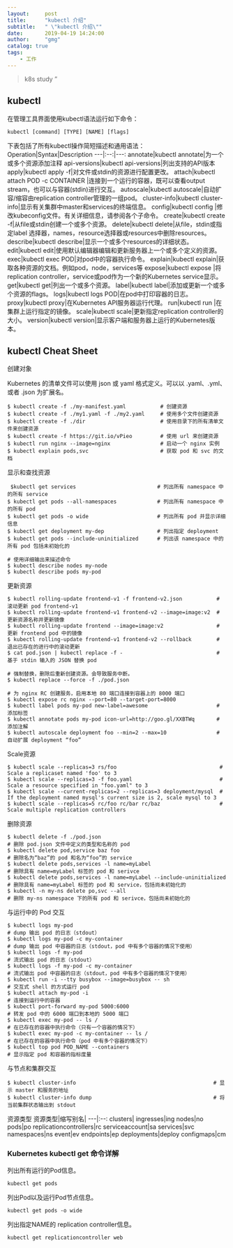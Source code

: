 ```yaml
---
layout:     post
title:      "kubectl 介绍"
subtitle:   " \"kubectl 介绍\""
date:       2019-04-19 14:24:00
author:     "gmg"
catalog: true
tags:
    - 工作
---
```


> k8s study ”

## kubectl

在管理工具界面使用kubectl语法运行如下命令：
```
kubectl [command] [TYPE] [NAME] [flags]
```
下表包括了所有kubectl操作简短描述和通用语法：
Operation|Syntax|Description
---|:--:|---:
annotate|kubectl annotate|为一个或多个资源添加注释
api-versions|kubectl api-versions|列出支持的API版本
apply|kubectl apply -f|对文件或stdin的资源进行配置更改。
attach|kubectl attach POD -c CONTAINER |连接到一个运行的容器，既可以查看output stream，也可以与容器(stdin)进行交互。
autoscale|kubectl autoscale|自动扩容/缩容由replication controller管理的一组pod。
cluster-info|kubectl cluster-info|显示有关集群中master和services的终端信息。
config|kubectl config |修改kubeconfig文件。有关详细信息，请参阅各个子命令。
create|kubectl create -f|从file或stdin创建一个或多个资源。
delete|kubectl delete|从file，stdin或指定label 选择器，names，resource选择器或resources中删除resources。
describe|kubectl describe|显示一个或多个resources的详细状态。
edit|kubectl edit|使用默认编辑器编辑和更新服务器上一个或多个定义的资源。
exec|kubectl exec POD|对pod中的容器执行命令。
explain|kubectl explain|获取各种资源的文档。例如pod，node，services等
expose|kubectl expose |将 replication controller，service或pod作为一个新的Kubernetes service显示。
get|kubectl get|列出一个或多个资源。
label|kubectl label|添加或更新一个或多个资源的flags。
logs|kubectl logs POD|在pod中打印容器的日志。
proxy|kubectl proxy|在Kubernetes API服务器运行代理。
run|kubectl run |在集群上运行指定的镜像。
scale|kubectl scale|更新指定replication controller的大小。
version|kubectl version|显示客户端和服务器上运行的Kubernetes版本。


## kubectl Cheat Sheet

创建对象

Kubernetes 的清单文件可以使用 json 或 yaml 格式定义。可以以 .yaml、.yml、或者 .json 为扩展名。

```
$ kubectl create -f ./my-manifest.yaml           # 创建资源
$ kubectl create -f ./my1.yaml -f ./my2.yaml     # 使用多个文件创建资源
$ kubectl create -f ./dir                        # 使用目录下的所有清单文件来创建资源
$ kubectl create -f https://git.io/vPieo         # 使用 url 来创建资源
$ kubectl run nginx --image=nginx                # 启动一个 nginx 实例
$ kubectl explain pods,svc                       # 获取 pod 和 svc 的文档
```

显示和查找资源
```
 $kubectl get services                          # 列出所有 namespace 中的所有 service
$ kubectl get pods --all-namespaces             # 列出所有 namespace 中的所有 pod
$ kubectl get pods -o wide                      # 列出所有 pod 并显示详细信息
$ kubectl get deployment my-dep                 # 列出指定 deployment
$ kubectl get pods --include-uninitialized      # 列出该 namespace 中的所有 pod 包括未初始化的

# 使用详细输出来描述命令
$ kubectl describe nodes my-node
$ kubectl describe pods my-pod
```

更新资源
```
$ kubectl rolling-update frontend-v1 -f frontend-v2.json           # 滚动更新 pod frontend-v1
$ kubectl rolling-update frontend-v1 frontend-v2 --image=image:v2  # 更新资源名称并更新镜像
$ kubectl rolling-update frontend --image=image:v2                 # 更新 frontend pod 中的镜像
$ kubectl rolling-update frontend-v1 frontend-v2 --rollback        # 退出已存在的进行中的滚动更新
$ cat pod.json | kubectl replace -f -                              # 基于 stdin 输入的 JSON 替换 pod

# 强制替换，删除后重新创建资源。会导致服务中断。
$ kubectl replace --force -f ./pod.json

# 为 nginx RC 创建服务，启用本地 80 端口连接到容器上的 8000 端口
$ kubectl expose rc nginx --port=80 --target-port=8000
$ kubectl label pods my-pod new-label=awesome                      # 添加标签
$ kubectl annotate pods my-pod icon-url=http://goo.gl/XXBTWq       # 添加注解
$ kubectl autoscale deployment foo --min=2 --max=10                # 自动扩展 deployment “foo”
```
Scale资源
```
$ kubectl scale --replicas=3 rs/foo                                 # Scale a replicaset named 'foo' to 3
$ kubectl scale --replicas=3 -f foo.yaml                            # Scale a resource specified in "foo.yaml" to 3
$ kubectl scale --current-replicas=2 --replicas=3 deployment/mysql  # If the deployment named mysql's current size is 2, scale mysql to 3
$ kubectl scale --replicas=5 rc/foo rc/bar rc/baz                   # Scale multiple replication controllers
```
删除资源
```
$ kubectl delete -f ./pod.json                                              # 删除 pod.json 文件中定义的类型和名称的 pod
$ kubectl delete pod,service baz foo                                        # 删除名为“baz”的 pod 和名为“foo”的 service
$ kubectl delete pods,services -l name=myLabel                              # 删除具有 name=myLabel 标签的 pod 和 serivce
$ kubectl delete pods,services -l name=myLabel --include-uninitialized      # 删除具有 name=myLabel 标签的 pod 和 service，包括尚未初始化的
$ kubectl -n my-ns delete po,svc --all                                      # 删除 my-ns namespace 下的所有 pod 和 serivce，包括尚未初始化的
```
与运行中的 Pod 交互
```
$ kubectl logs my-pod                                 
# dump 输出 pod 的日志（stdout）
$ kubectl logs my-pod -c my-container                
# dump 输出 pod 中容器的日志（stdout，pod 中有多个容器的情况下使用）
$ kubectl logs -f my-pod                              
# 流式输出 pod 的日志（stdout）
$ kubectl logs -f my-pod -c my-container              
# 流式输出 pod 中容器的日志（stdout，pod 中有多个容器的情况下使用）
$ kubectl run -i --tty busybox --image=busybox -- sh  
# 交互式 shell 的方式运行 pod
$ kubectl attach my-pod -i                            
# 连接到运行中的容器
$ kubectl port-forward my-pod 5000:6000               
# 转发 pod 中的 6000 端口到本地的 5000 端口
$ kubectl exec my-pod -- ls /                         
# 在已存在的容器中执行命令（只有一个容器的情况下）
$ kubectl exec my-pod -c my-container -- ls /         
# 在已存在的容器中执行命令（pod 中有多个容器的情况下）
$ kubectl top pod POD_NAME --containers               
# 显示指定 pod 和容器的指标度量
```

与节点和集群交互
```
$ kubectl cluster-info                                            # 显示 master 和服务的地址
$ kubectl cluster-info dump                                       # 将当前集群状态输出到 stdout        
```

资源类型
资源类型|缩写别名|
---|:--:
clusters|
ingresses|ing
nodes|no
pods|po
replicationcontrollers|rc
serviceaccount|sa
services|svc
namespaces|ns
event|ev
endpoints|ep
deployments|deploy
configmaps|cm


### Kubernetes kubectl get 命令详解
列出所有运行的Pod信息。
```
kubectl get pods
```

列出Pod以及运行Pod节点信息。
```
kubectl get pods -o wide
```

列出指定NAME的 replication controller信息。
```
kubectl get replicationcontroller web
```
